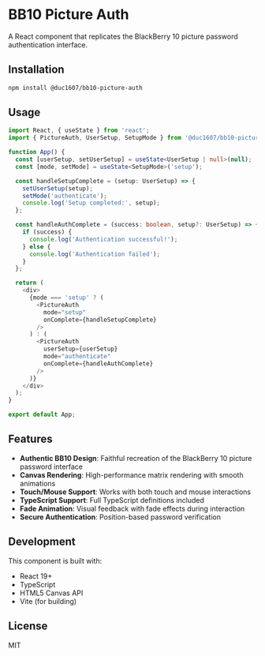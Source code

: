 # BB10 Picture Auth

A React component that replicates the BlackBerry 10 picture password authentication interface.

## Installation

```bash
npm install @duc1607/bb10-picture-auth
```

## Usage

```typescript
import React, { useState } from 'react';
import { PictureAuth, UserSetup, SetupMode } from '@duc1607/bb10-picture-auth';

function App() {
  const [userSetup, setUserSetup] = useState<UserSetup | null>(null);
  const [mode, setMode] = useState<SetupMode>('setup');

  const handleSetupComplete = (setup: UserSetup) => {
    setUserSetup(setup);
    setMode('authenticate');
    console.log('Setup completed:', setup);
  };

  const handleAuthComplete = (success: boolean, setup?: UserSetup) => {
    if (success) {
      console.log('Authentication successful!');
    } else {
      console.log('Authentication failed');
    }
  };

  return (
    <div>
      {mode === 'setup' ? (
        <PictureAuth
          mode="setup"
          onComplete={handleSetupComplete}
        />
      ) : (
        <PictureAuth
          userSetup={userSetup}
          mode="authenticate"
          onComplete={handleAuthComplete}
        />
      )}
    </div>
  );
}

export default App;
```

## Features

- **Authentic BB10 Design**: Faithful recreation of the BlackBerry 10 picture password interface
- **Canvas Rendering**: High-performance matrix rendering with smooth animations
- **Touch/Mouse Support**: Works with both touch and mouse interactions
- **TypeScript Support**: Full TypeScript definitions included
- **Fade Animation**: Visual feedback with fade effects during interaction
- **Secure Authentication**: Position-based password verification

## Development

This component is built with:
- React 19+
- TypeScript
- HTML5 Canvas API
- Vite (for building)

## License

MIT
